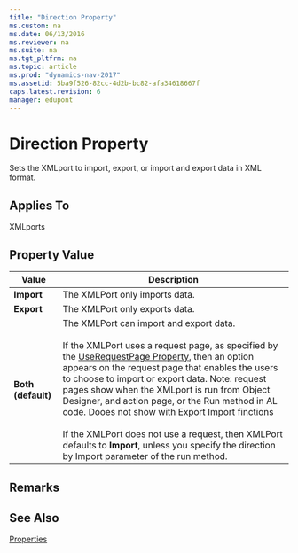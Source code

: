 ```yaml
---
title: "Direction Property"
ms.custom: na
ms.date: 06/13/2016
ms.reviewer: na
ms.suite: na
ms.tgt_pltfrm: na
ms.topic: article
ms.prod: "dynamics-nav-2017"
ms.assetid: 5ba9f526-82cc-4d2b-bc82-afa34618667f
caps.latest.revision: 6
manager: edupont
---
```

# Direction Property
Sets the XMLport to import, export, or import and export data in XML format.  
  
## Applies To  
 XMLports  
  
## Property Value  
  
|**Value**|**Description**|  
|---------------|---------------------|  
|**Import**|The XMLPort only imports data.|  
|**Export**|The XMLPort only exports data.|  
|**Both \(default\)**|The XMLPort can import and export data.<br /><br /> If the XMLPort uses a request page, as specified by the [UseRequestPage Property](devenv-userequestpage-property.md), then an option appears on the request page that enables the users to choose to import or export data. Note: request pages show when the XMLport is run from Object Designer, and action page, or the Run method in AL code. Dooes not show with Export Import finctions<br /><br /> If the XMLPort does not use a request, then XMLPort defaults to **Import**, unless you specify the direction by Import parameter of the run method.|  
  
## Remarks  
  
## See Also  
 [Properties](devenv-properties.md)